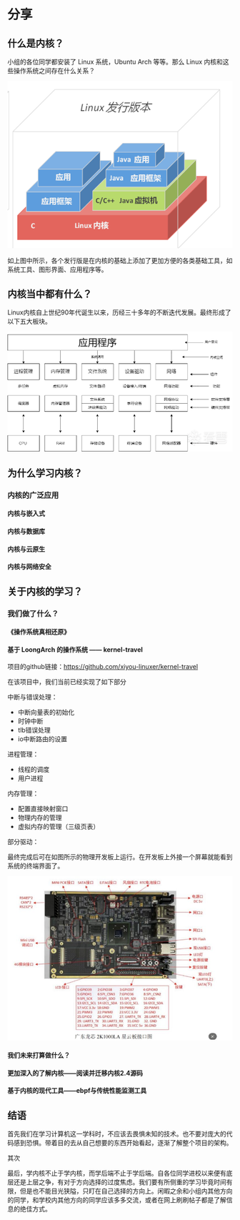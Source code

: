 # 分享

## 什么是内核？

小组的各位同学都安装了 Linux 系统，Ubuntu Arch 等等。那么 Linux 内核和这些操作系统之间存在什么关系？

![Alt text](2024-04-27_22-24.png)

如上图中所示，各个发行版是在内核的基础上添加了更加方便的各类基础工具，如系统工具、图形界面、应用程序等。

## 内核当中都有什么？

Linux内核自上世纪90年代诞生以来，历经三十多年的不断迭代发展。最终形成了以下五大板块。

![Alt text](image.png)

## 为什么学习内核？

### 内核的广泛应用

#### 内核与嵌入式

#### 内核与数据库

#### 内核与云原生

#### 内核与网络安全

## 关于内核的学习？

### 我们做了什么？

#### 《操作系统真相还原》

#### 基于 LoongArch 的操作系统 —— kernel-travel

项目的github链接：https://github.com/xiyou-linuxer/kernel-travel


在该项目中，我们当前已经实现了如下部分

中断与错误处理：

* 中断向量表的初始化
* 时钟中断
* tlb错误处理
* io中断路由的设置

进程管理：

* 线程的调度
* 用户进程

内存管理：

* 配置直接映射窗口
* 物理内存的管理
* 虚拟内存的管理（三级页表）

部分驱动：

最终完成后可在如图所示的物理开发板上运行。在开发板上外接一个屏幕就能看到系统的终端界面了。

![Alt text](image-1.png)

#### 我们未来打算做什么？

#### 更加深入的了解内核——阅读并迁移内核2.4源码

#### 基于内核的现代工具——ebpf与传统性能监测工具

## 结语

首先我们在学习计算机这一学科时，不应该去畏惧未知的技术。也不要对庞大的代码感到恐惧。带着目的去从自己想要的东西开始看起，逐渐了解整个项目的架构。

其次

最后，学内核不止于学内核，而学后端不止于学后端。自各位同学进校以来便有底层还是上层之争，有对于方向选择的过度焦虑。我们要有所侧重的学习毕竟时间有限，但是也不能目光狭隘，只盯在自己选择的方向上。闲暇之余和小组内其他方向的同学，和学校内其他方向的同学应该多多交流，或者在网上刷刷帖子都是了解信息的绝佳方式。